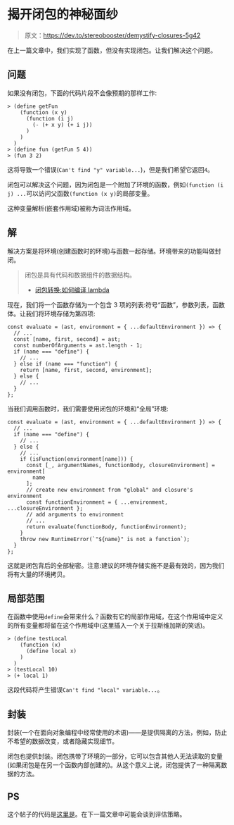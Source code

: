 # 揭开闭包的神秘面纱

> 原文：<https://dev.to/stereobooster/demystify-closures-5g42>

在上一篇文章中，我们实现了函数，但没有实现闭包。让我们解决这个问题。

## 问题

如果没有闭包，下面的代码片段不会像预期的那样工作:

```
> (define getFun
    (function (x y)
      (function (i j)
        (- (+ x y) (+ i j))
      )
    )
  )
> (define fun (getFun 5 4))
> (fun 3 2) 
```

这将导致一个错误(`Can't find "y" variable...`)，但是我们希望它返回`4`。

闭包可以解决这个问题，因为闭包是一个附加了环境的函数，例如`(function (i j) ...`可以访问父函数`(function (x y)`的局部变量。

这种变量解析(嵌套作用域)被称为词法作用域。

## 解

解决方案是将环境(创建函数时的环境)与函数一起存储。环境带来的功能叫做封闭。

> 闭包是具有代码和数据组件的数据结构。
> 
> - [闭包转换:如何编译 lambda](http://matt.might.net/articles/closure-conversion/)

现在，我们将一个函数存储为一个包含 3 项的列表:符号“函数”，参数列表，函数体。让我们将环境存储为第四项:

```
const evaluate = (ast, environment = { ...defaultEnvironment }) => {
  // ...
  const [name, first, second] = ast;
  const numberOfArguments = ast.length - 1;
  if (name === "define") {
    // ...
  } else if (name === "function") {
    return [name, first, second, environment];
  } else {
    // ...
  }
}; 
```

当我们调用函数时，我们需要使用闭包的环境和“全局”环境:

```
const evaluate = (ast, environment = { ...defaultEnvironment }) => {
  // ...
  if (name === "define") {
    // ...
  } else {
    // ...
    if (isFunction(environment[name])) {
      const [_, argumentNames, functionBody, closureEnvironment] = environment[
        name
      ];
      // create new environment from "global" and closure's environment
      const functionEnvironment = { ...environment, ...closureEnvironment };
      // add arguments to environment
      // ...
      return evaluate(functionBody, functionEnvironment);
    }
    throw new RuntimeError(`"${name}" is not a function`);
  }
}; 
```

这就是闭包背后的全部秘密。注意:建议的环境存储实施不是最有效的，因为我们将有大量的环境拷贝。

## 局部范围

在函数中使用`define`会带来什么？函数有它的局部作用域，在这个作用域中定义的所有变量都将留在这个作用域中(这里插入一个关于拉斯维加斯的笑话)。

```
> (define testLocal
    (function (x)
      (define local x)
    )
  )
> (testLocal 10)
> (+ local 1) 
```

这段代码将产生错误`Can't find "local" variable...`。

## 封装

封装(一个在面向对象编程中经常使用的术语)——是提供隔离的方法，例如，防止不希望的数据改变，或者隐藏实现细节。

闭包也提供封装。闭包携带了环境的一部分，它可以包含其他人无法读取的变量(如果闭包是在另一个函数内部创建的)。从这个意义上说，闭包提供了一种隔离数据的方法。

## PS

这个帖子的代码是[这里是](https://github.com/stereobooster/write-a-language/tree/master/6.closure)。在下一篇文章中可能会谈到评估策略。